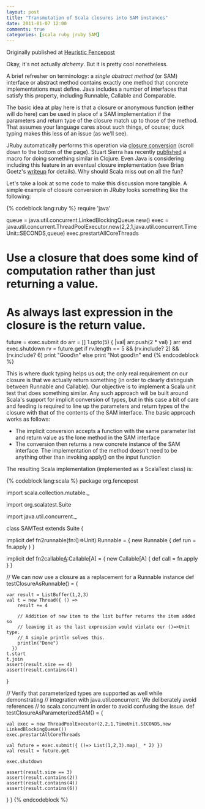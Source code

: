 ```yaml
---
layout: post
title: "Transmutation of Scala closures into SAM instances"
date: 2011-01-07 12:00
comments: true
categories: [scala ruby jruby SAM]
---
```

Originally published at [Heuristic Fencepost](http://heuristic-fencepost.blogspot.com/2011/01/transmutation-of-scala-closures-into.html)

Okay, it's not actually *alchemy*. But it is pretty cool nonetheless.

A brief refresher on terminology: a *single abstract method* (or SAM) interface or abstract method contains exactly one method that concrete implementations must define. Java includes a number of interfaces that satisfy this property, including Runnable, Callable and Comparable.

The basic idea at play here is that a closure or anonymous function (either will do here) can be used in place of a SAM implementation if the parameters and return type of the closure match up to those of the method. That assumes your language cares about such things, of course; duck typing makes this less of an issue (as we'll see).

JRuby automatically performs this operation via [closure conversion](https://github.com/jruby/jruby/wiki/CallingJavaFromJRuby) (scroll down to the bottom of the page). Stuart Sierra has recently [published](http://stuartsierra.com/2010/12/16/single-abstract-method-macro) a macro for doing something similar in Clojure. Even Java is considering including this feature in an eventual closure implementation (see Brian Goetz's [writeup](http://cr.openjdk.java.net/~briangoetz/lambda/lambda-state-2.html) for details). Why should Scala miss out on all the fun?

Let's take a look at some code to make this discussion more tangible. A simple example of closure conversion in JRuby looks  something like the following:

{% codeblock lang:ruby %}
require 'java'

queue = java.util.concurrent.LinkedBlockingQueue.new()
exec = java.util.concurrent.ThreadPoolExecutor.new(2,2,1,java.util.concurrent.TimeUnit::SECONDS,queue)
exec.prestartAllCoreThreads

# Use a closure that does some kind of computation rather than just returning a value.                                                                                        
# As always last expression in the closure is the return value.                                                                                                               
future = exec.submit do
  arr = []
  1.upto(5) { |val| arr.push(2 * val) }
  arr
end
exec.shutdown
rv = future.get
if rv.length == 5 && (rv.include? 2) && (rv.include? 6)
  print "Good\n"
else
  print "Not good\n"
end
{% endcodeblock %}

This is where duck typing helps us out; the only real requirement on our closure is that we actually return something (in order to clearly distinguish between Runnable and Callable). Our objective is to implement a Scala unit test that does something similar. Any such approach will be built around Scala's support for implicit conversion of types, but in this case a bit of care and feeding is required to line up the parameters and return types of the closure with that of the contents of the SAM interface. The basic approach works as follows:

* The implicit conversion accepts a function with the same parameter list and return value as the lone method in the SAM interface
* The conversion then returns a new concrete instance of the SAM interface. The implementation of the method doesn't need to be anything other than invoking apply() on the input function

The resulting Scala implementation (implemented as a ScalaTest class) is:

{% codeblock lang:scala %}
package org.fencepost

import scala.collection.mutable._

import org.scalatest.Suite

import java.util.concurrent._

class SAMTest extends Suite {

  implicit def fn2runnable(fn:()=>Unit):Runnable = {
    new Runnable { def run = fn.apply }
  }

  implicit def fn2callable[A](fn:()=>A):Callable[A] = {
    new Callable[A] { def call = fn.apply }
  }

  // We can now use a closure as a replacement for a Runnable instance
  def testClosureAsRunnable() = {

    var result = ListBuffer(1,2,3)
    val t = new Thread({ () =>
        result += 4

        // Addition of new item to the list buffer returns the item added so
        // leaving it as the last expression would violate our ()=>Unit type.
        // A simple println solves this.
        println("Done")
      })
    t.start
    t.join
    assert(result.size == 4)
    assert(result.contains(4))
  }

  // Verify that parameterized types are supported as well while demonstrating
  // integration with java.util.concurrent.  We deliberately avoid references
  // to scala.concurrent in order to avoid confusing the issue.
  def testClosureAsParameterizedSAM() = {

    val exec = new ThreadPoolExecutor(2,2,1,TimeUnit.SECONDS,new LinkedBlockingQueue())
    exec.prestartAllCoreThreads

    val future = exec.submit({ ()=> List(1,2,3).map(_ * 2) })
    val result = future.get

    exec.shutdown

    assert(result.size == 3)
    assert(result.contains(2))
    assert(result.contains(4))
    assert(result.contains(6))
  }
}
{% endcodeblock %}

